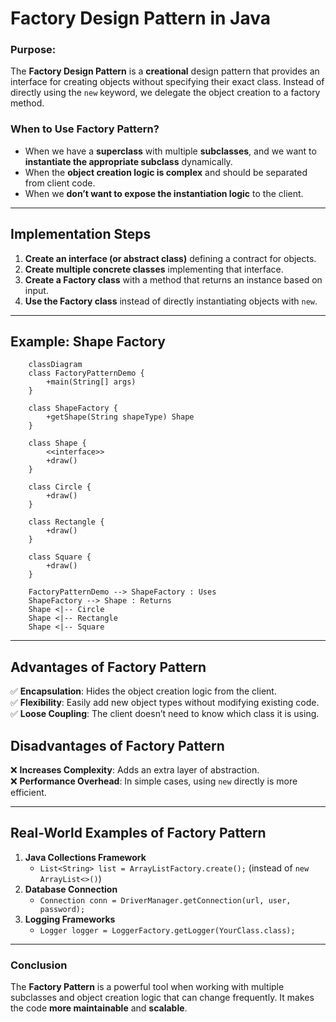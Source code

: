 # **Factory Design Pattern in Java**

### **Purpose:**
The **Factory Design Pattern** is a **creational** design pattern that provides an interface for creating objects without specifying their exact class. Instead of directly using the `new` keyword, we delegate the object creation to a factory method.

### **When to Use Factory Pattern?**
- When we have a **superclass** with multiple **subclasses**, and we want to **instantiate the appropriate subclass** dynamically.
- When the **object creation logic is complex** and should be separated from client code.
- When we **don’t want to expose the instantiation logic** to the client.

---

## **Implementation Steps**
1. **Create an interface (or abstract class)** defining a contract for objects.
2. **Create multiple concrete classes** implementing that interface.
3. **Create a Factory class** with a method that returns an instance based on input.
4. **Use the Factory class** instead of directly instantiating objects with `new`.

---

## **Example: Shape Factory**
```mermaid
    classDiagram
    class FactoryPatternDemo {
        +main(String[] args)
    }

    class ShapeFactory {
        +getShape(String shapeType) Shape
    }

    class Shape {
        <<interface>>
        +draw()
    }

    class Circle {
        +draw()
    }

    class Rectangle {
        +draw()
    }

    class Square {
        +draw()
    }

    FactoryPatternDemo --> ShapeFactory : Uses
    ShapeFactory --> Shape : Returns
    Shape <|-- Circle
    Shape <|-- Rectangle
    Shape <|-- Square

```


---

## **Advantages of Factory Pattern**
✅ **Encapsulation**: Hides the object creation logic from the client.  
✅ **Flexibility**: Easily add new object types without modifying existing code.  
✅ **Loose Coupling**: The client doesn’t need to know which class it is using.  

## **Disadvantages of Factory Pattern**
❌ **Increases Complexity**: Adds an extra layer of abstraction.  
❌ **Performance Overhead**: In simple cases, using `new` directly is more efficient.  

---

## **Real-World Examples of Factory Pattern**
1. **Java Collections Framework**  
   - `List<String> list = ArrayListFactory.create();` (instead of `new ArrayList<>()`)
2. **Database Connection**  
   - `Connection conn = DriverManager.getConnection(url, user, password);`
3. **Logging Frameworks**  
   - `Logger logger = LoggerFactory.getLogger(YourClass.class);`

---

### **Conclusion**
The **Factory Pattern** is a powerful tool when working with multiple subclasses and object creation logic that can change frequently. It makes the code **more maintainable** and **scalable**.